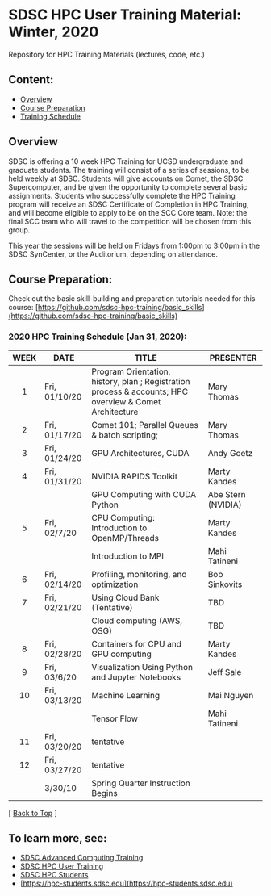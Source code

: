 # SDSC HPC User Training Material:  Winter, 2020
Repository for HPC Training Materials (lectures, code, etc.)

## Content:<a name="top">
* [Overview](#overview)
* [Course Preparation](#prep)
* [Training Schedule](#sched)
  
## Overview<a name="overview">
SDSC is offering a 10 week HPC Training for UCSD undergraduate and graduate students. The training will consist of a series of sessions, to be held weekly at SDSC. Students will give accounts on Comet, the SDSC Supercomputer, and be given the opportunity to complete several basic assignments. Students who successfully complete the HPC Training program will receive an SDSC Certificate of Completion in HPC Training, and will become eligible to apply to be on the SCC Core team. Note: the final SCC team who will travel to the competition will be chosen from this group.
  
This year the sessions will be held on Fridays from 1:00pm to 3:00pm in the SDSC SynCenter, or the Auditorium, depending on attendance.


## Course Preparation:<a name="prep">
Check out the basic skill-building and preparation tutorials needed for this course:
[https://github.com/sdsc-hpc-training/basic_skills](https://github.com/sdsc-hpc-training/basic_skills)



### 2020 HPC Training Schedule (Jan 31, 2020):<a name="sched">

|WEEK|DATE|TITLE|PRESENTER|
|:----:|----------|-------------------|----------------|
|1|Fri, 01/10/20|Program Orientation, history, plan ; Registration process & accounts; HPC overview & Comet Architecture|Mary Thomas|
|2|Fri, 01/17/20|Comet 101; Parallel Queues & batch scripting;|Mary Thomas|
|3|Fri, 01/24/20|GPU Architectures, CUDA|Andy Goetz|
|4|Fri, 01/31/20|NVIDIA RAPIDS Toolkit|Marty Kandes|
|||GPU Computing with CUDA Python|Abe Stern (NVIDIA)|
|5|Fri, 02/7/20|CPU Computing: Introduction to OpenMP/Threads|Marty Kandes|
|||Introduction to MPI|Mahi Tatineni|
|6|Fri, 02/14/20|Profiling, monitoring, and optimization|Bob Sinkovits|
|7|Fri, 02/21/20|Using Cloud Bank (Tentative)|TBD|
|||Cloud computing (AWS, OSG)|TBD|
|8|Fri, 02/28/20|Containers for CPU and GPU computing|Marty Kandes|
|9|Fri, 03/6/20|Visualization Using Python and Jupyter Notebooks|Jeff Sale|
|10|Fri, 03/13/20|Machine Learning|Mai Nguyen|
|||Tensor Flow|Mahi Tatineni|
|11|Fri, 03/20/20|tentative||
|12|Fri, 03/27/20|tentative||
||3/30/10|Spring Quarter Instruction Begins||

[ [Back to Top](#top) ]

## To learn more, see:<a name="learn-more"> 
* [SDSC Advanced Computing Training](https://www.sdsc.edu/education_and_training/training_hpc.html)
* [SDSC HPC User Training](https://www.sdsc.edu/education_and_training/training/index.html)
* [SDSC HPC Students](https://www.sdsc.edu/education_and_training/hpc_students.html)
* [https://hpc-students.sdsc.edu](https://hpc-students.sdsc.edu)
